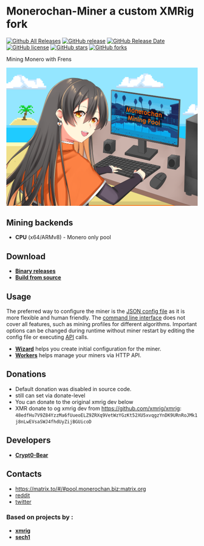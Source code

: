 # Monerochan-Miner a custom XMRig fork

[![Github All Releases](https://img.shields.io/github/downloads/xmrig/xmrig/total.svg)](https://github.com/xmrig/xmrig/releases)
[![GitHub release](https://img.shields.io/github/release/xmrig/xmrig/all.svg)](https://github.com/xmrig/xmrig/releases)
[![GitHub Release Date](https://img.shields.io/github/release-date/xmrig/xmrig.svg)](https://github.com/xmrig/xmrig/releases)
[![GitHub license](https://img.shields.io/github/license/xmrig/xmrig.svg)](https://github.com/xmrig/xmrig/blob/master/LICENSE)
[![GitHub stars](https://img.shields.io/github/stars/xmrig/xmrig.svg)](https://github.com/xmrig/xmrig/stargazers)
[![GitHub forks](https://img.shields.io/github/forks/xmrig/xmrig.svg)](https://github.com/xmrig/xmrig/network)

Mining Monero with Frens

![alt text](https://raw.githubusercontent.com/Monerochan-Biz/Monerochan-Miner/master/images/pool.cleaned.png "Monerochan Pool")



## Mining backends
- **CPU** (x64/ARMv8) - Monero only pool


## Download
* **[Binary releases](https://github.com/xmrig/xmrig/releases)**
* **[Build from source](https://xmrig.com/docs/miner/build)**

## Usage
The preferred way to configure the miner is the [JSON config file](https://xmrig.com/docs/miner/config) as it is more flexible and human friendly. The [command line interface](https://xmrig.com/docs/miner/command-line-options) does not cover all features, such as mining profiles for different algorithms. Important options can be changed during runtime without miner restart by editing the config file or executing [API](https://xmrig.com/docs/miner/api) calls.

* **[Wizard](https://xmrig.com/wizard)** helps you create initial configuration for the miner.
* **[Workers](http://workers.xmrig.info)** helps manage your miners via HTTP API.

## Donations
* Default donation was disabled in source code.
* still can set via donate-level
* You can donate to the original xmrig dev below
* XMR donate to og xmrig dev from https://github.com/xmrig/xmrig: `48edfHu7V9Z84YzzMa6fUueoELZ9ZRXq9VetWzYGzKt52XU5xvqgzYnDK9URnRoJMk1j8nLwEVsaSWJ4fhdUyZijBGUicoD`

## Developers
* **[Crypt0-Bear](https://twitter.com/Crypt0_Bear)**




## Contacts
* https://matrix.to/#/#pool.monerochan.biz:matrix.org
* [reddit](https://www.reddit.com/r/MoneroChanPool/)
* [twitter](https://twitter.com/Crypt0_Bear)


### Based on projects by :
* **[xmrig](https://github.com/xmrig)**
* **[sech1](https://github.com/SChernykh)**
